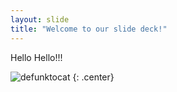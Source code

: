 ```yaml
---
layout: slide
title: "Welcome to our slide deck!"
---
```


Hello Hello!!!

![defunktocat](https://octodex.github.com/images/defunktocat.png)
{: .center}
